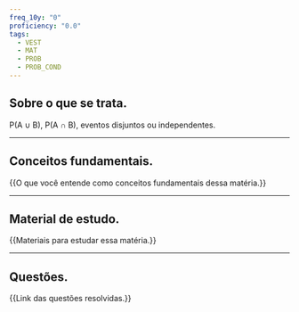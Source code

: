 ```yaml
---
freq_10y: "0"
proficiency: "0.0"
tags:
  - VEST
  - MAT
  - PROB
  - PROB_COND
---
```

## Sobre o que se trata.

P(A ∪ B), P(A ∩ B), eventos disjuntos ou independentes.

--- 
## Conceitos fundamentais.

{{O que você entende como conceitos fundamentais dessa matéria.}}

---
## Material de estudo.

{{Materiais para estudar essa matéria.}}

--- 
## Questões.

{{Link das questões resolvidas.}}